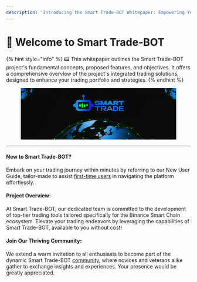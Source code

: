 ```yaml
---
description: 'Introducing the Smart Trade-BOT Whitepaper: Empowering Your Trading Journey'
---
```


# 🤖 Welcome to Smart Trade-BOT

{% hint style="info" %}
📟 This whitepaper outlines the Smart Trade-BOT project's fundamental concepts, proposed features, and objectives. It offers a comprehensive overview of the project's integrated trading solutions, designed to enhance your trading portfolio and strategies.
{% endhint %}

<figure><img src=".gitbook/assets/covergitbook (1).png" alt=""><figcaption></figcaption></figure>

***

#### New to Smart Trade-BOT?&#x20;

Embark on your trading journey within minutes by referring to our New User Guide, tailor-made to assist [first-time users](tools/first-time-user.md) in navigating the platform effortlessly.

#### Project Overview:&#x20;

At Smart Trade-BOT, our dedicated team is committed to the development of top-tier trading tools tailored specifically for the Binance Smart Chain ecosystem. Elevate your trading endeavors by leveraging the capabilities of Smart Trade-BOT, available to you without cost!

#### Join Our Thriving Community:&#x20;

We extend a warm invitation to all enthusiasts to become part of the dynamic Smart Trade-BOT  [community](overview/community.md), where novices and veterans alike gather to exchange insights and experiences. Your presence would be greatly appreciated.
